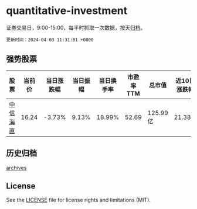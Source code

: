 # quantitative-investment

证券交易日，9:00-15:00，每半时抓取一次数据，按天[归档](archives)。

`更新时间：2024-04-03 11:31:01 +0800`

## 强势股票

|股票|当前价|当日涨跌幅|当日振幅|当日换手率|市盈率TTM|总市值|近10日涨跌幅|
|----|----|----|----|----|----|----|----|
|[中信海直](https://xueqiu.com/S/SZ000099)|16.24|-3.73%|9.13%|18.99%|52.69|125.99亿|21.38%|

## 历史归档

[archives](archives)

## License

See the [LICENSE](LICENSE) file for license rights and limitations (MIT).